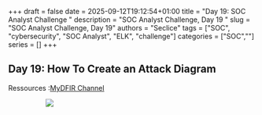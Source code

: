 +++ 
draft = false
date = 2025-09-12T19:12:54+01:00
title = "Day 19: SOC Analyst Challenge "
description = "SOC Analyst Challenge, Day 19 "
slug = "SOC Analyst Challenge, Day 19"
authors = "Seclice"
tags = ["SOC", "cybersecurity", "SOC Analyst", "ELK", "challenge"]
categories = ["SOC",""]
series = []
+++


## Day 19: How To Create an Attack Diagram
Ressources :[MyDFIR Channel](https://www.youtube.com/@MyDFIR/)



<img src="/images/Attack-Diagram.png" style="display: block; margin: auto; max-width: 70%;" />
